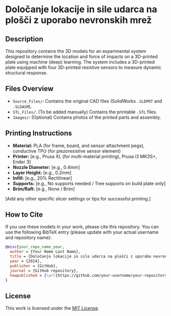 # Določanje lokacije in sile udarca na plošči z uporabo nevronskih mrež

## Description

This repository contains the 3D models for an experimental system designed to determine the location and force of impacts on a 3D-printed plate using machine (deep) learning. The system includes a 3D-printed plate equipped with four 3D-printed resistive sensors to measure dynamic structural response.

## Files Overview

*   `Source_Files/`: Contains the original CAD files (SolidWorks `.SLDPRT` and `.SLDASM`).
*   `STL_Files/`: (To be added manually) Contains the printable `.STL` files.
*   `Images/`: (Optional) Contains photos of the printed parts and assembly.

## Printing Instructions

*   **Material:** PLA (for frame, board, and sensor attachment pegs), conductive TPU (for piezoresistive sensor element)
*   **Printer:** [e.g., Prusa XL (for multi-material printing), Prusa i3 MK3S+, Ender 3]
*   **Nozzle Diameter:** [e.g., 0.4mm]
*   **Layer Height:** [e.g., 0.2mm]
*   **Infill:** [e.g., 20% Rectilinear]
*   **Supports:** [e.g., No supports needed / Tree supports on build plate only]
*   **Brim/Raft:** [e.g., None / Brim]

[Add any other specific slicer settings or tips for successful printing.]

## How to Cite

If you use these models in your work, please cite this repository. You can use the following BibTeX entry (please update with your actual username and repository name):

```bibtex
@misc{your_repo_name_year,
  author = {Your Name Last Name},
  title = {Določanje lokacije in sile udarca na plošči z uporabo nevronskih mrež},
  year = {2024},
  publisher = {GitHub},
  journal = {GitHub repository},
  howpublished = {\url{https://github.com/your-username/your-repository-name}}
}
```

## License

This work is licensed under the [MIT License](LICENSE). 